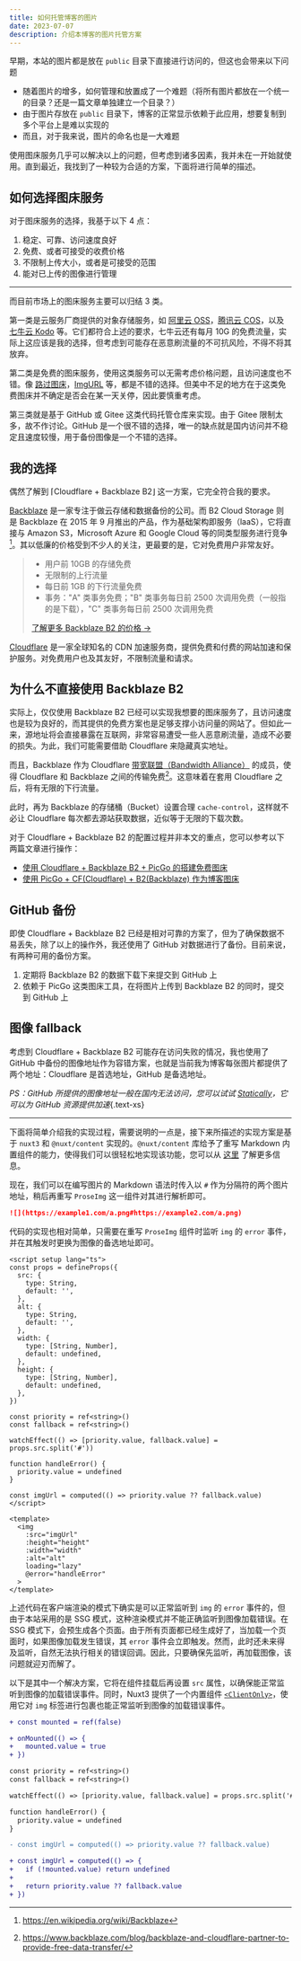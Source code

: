 ```yaml
---
title: 如何托管博客的图片
date: 2023-07-07
description: 介绍本博客的图片托管方案
---
```


早期，本站的图片都是放在 `public` 目录下直接进行访问的，但这也会带来以下问题

- 随着图片的增多，如何管理和放置成了一个难题（将所有图片都放在一个统一的目录？还是一篇文章单独建立一个目录？）
- 由于图片存放在 `public` 目录下，博客的正常显示依赖于此应用，想要复制到多个平台上是难以实现的
- 而且，对于我来说，图片的命名也是一大难题

使用图床服务几乎可以解决以上的问题，但考虑到诸多因素，我并未在一开始就使用。直到最近，我找到了一种较为合适的方案，下面将进行简单的描述。

## 如何选择图床服务

对于图床服务的选择，我基于以下 4 点：

1. 稳定、可靠、访问速度良好
2. 免费、或者可接受的收费价格
4. 不限制上传大小，或者是可接受的范围
3. 能对已上传的图像进行管理

---

而目前市场上的图床服务主要可以归结 3 类。

第一类是云服务厂商提供的对象存储服务，如 [阿里云 OSS](https://www.aliyun.com/product/oss)，[腾讯云 COS](https://cloud.tencent.com/product/cos)，以及 [七牛云 Kodo](https://www.qiniu.com/products/kodo) 等。它们都符合上述的要求，七牛云还有每月 10G 的免费流量，实际上这应该是我的选择，但考虑到可能存在恶意刷流量的不可抗风险，不得不将其放弃。

第二类是免费的图床服务，使用这类服务可以无需考虑价格问题，且访问速度也不错。像 [路过图床](https://imgse.com/)，[ImgURL](https://www.imgurl.org/) 等，都是不错的选择。但美中不足的地方在于这类免费图床并不确定是否会在某一天关停，因此要慎重考虑。

第三类就是基于 GitHub 或 Gitee 这类代码托管仓库来实现。由于 Gitee 限制太多，故不作讨论。GitHub 是一个很不错的选择，唯一的缺点就是国内访问并不稳定且速度较慢，用于备份图像是一个不错的选择。

## 我的选择

偶然了解到 ⌈Cloudflare + Backblaze B2⌋ 这一方案，它完全符合我的要求。 

[Backblaze](https://www.backblaze.com/) 是一家专注于做云存储和数据备份的公司。而 B2 Cloud Storage 则是 Backblaze 在 2015 年 9 月推出的产品，作为基础架构即服务（laaS），它将直接与 Amazon S3，Microsoft Azure 和 Google Cloud 等的同类型服务进行竞争[^1]。其以低廉的价格受到不少人的关注，更最要的是，它对免费用户非常友好。

> - 用户前 10GB 的存储免费
> - 无限制的上行流量
> - 每日前 1GB 的下行流量免费
> - 事务："A" 类事务免费；"B" 类事务每日前 2500 次调用免费（一般指的是下载），"C" 类事务每日前 2500 次调用免费
> 
> [了解更多 Backblaze B2 的价格 ->](https://www.backblaze.com/b2/cloud-storage-pricing.html)

[Cloudflare](https://www.cloudflare.com/) 是一家全球知名的 CDN 加速服务商，提供免费和付费的网站加速和保护服务。对免费用户也及其友好，不限制流量和请求。

## 为什么不直接使用 Backblaze B2

实际上，仅仅使用 Backblaze B2 已经可以实现我想要的图床服务了，且访问速度也是较为良好的，而其提供的免费方案也是足够支撑小访问量的网站了。但如此一来，源地址将会直接暴露在互联网，非常容易遭受一些人恶意刷流量，造成不必要的损失。为此，我们可能需要借助 Cloudflare 来隐藏真实地址。

而且，Backblaze 作为 Cloudflare [带宽联盟（Bandwidth Alliance）](https://www.cloudflare-cn.com/bandwidth-alliance/) 的成员，使得 Cloudflare 和 Backblaze 之间的传输免费[^2]。这意味着在套用 Cloudflare 之后，将有无限的下行流量。

此时，再为 Backblaze 的存储桶（Bucket）设置合理 `cache-control`，这样就不必让 Cloudflare 每次都去源站获取数据，近似等于无限的下载次数。

对于 Cloudflare + Backblaze B2 的配置过程并非本文的重点，您可以参考以下两篇文章进行操作：

- [使用 Cloudflare + Backblaze B2 + PicGo 的搭建免费图床](https://zhuanlan.zhihu.com/p/604285576)
- [使用 PicGo + CF(Cloudflare) + B2(Backblaze) 作为博客图床](https://blog.ostdb.info/54300/)

## GitHub 备份

即使 Cloudflare + Backblaze B2 已经是相对可靠的方案了，但为了确保数据不易丢失，除了以上的操作外，我还使用了 GitHub 对数据进行了备份。目前来说，有两种可用的备份方案。

1. 定期将 Backblaze B2 的数据下载下来提交到 GitHub 上
2. 依赖于 PicGo 这类图床工具，在将图片上传到 Backblaze B2 的同时，提交到 GitHub 上

## 图像 fallback

考虑到 Cloudflare + Backblaze B2 可能存在访问失败的情况，我也使用了 GitHub 中备份的图像地址作为容错方案，也就是当前我为博客每张图片都提供了两个地址：Cloudflare 是首选地址，GitHub 是备选地址。

*PS：GitHub 所提供的图像地址一般在国内无法访问，您可以试试 [Statically](https://statically.io/)，它可以为 GitHub 资源提供加速*{.text-xs}

---

下面将简单介绍我的实现过程，需要说明的一点是，接下来所描述的实现方案是基于 `nuxt3` 和 `@nuxt/content` 实现的。`@nuxt/content` 库给予了重写 Markdown 内置组件的能力，使得我们可以很轻松地实现该功能，您可以从 [这里](https://content.nuxtjs.org/api/components/prose) 了解更多信息。

现在，我们可以在编写图片的 Markdown 语法时传入以 `#` 作为分隔符的两个图片地址，稍后再重写 `ProseImg` 这一组件对其进行解析即可。

```md
![](https://example1.com/a.png#https://example2.com/a.png)
```

代码的实现也相对简单，只需要在重写 `ProseImg` 组件时监听 `img` 的 `error` 事件，并在其触发时更换为图像的备选地址即可。

```vue
<script setup lang="ts">
const props = defineProps({
  src: {
    type: String,
    default: '',
  },
  alt: {
    type: String,
    default: '',
  },
  width: {
    type: [String, Number],
    default: undefined,
  },
  height: {
    type: [String, Number],
    default: undefined,
  },
})

const priority = ref<string>()
const fallback = ref<string>()

watchEffect(() => [priority.value, fallback.value] = props.src.split('#'))

function handleError() {
  priority.value = undefined
}

const imgUrl = computed(() => priority.value ?? fallback.value)
</script>

<template>
  <img
    :src="imgUrl"
    :height="height"
    :width="width"
    :alt="alt"
    loading="lazy"
    @error="handleError"
  >
</template>
```

上述代码在客户端渲染的模式下确实是可以正常监听到 `img` 的 `error` 事件的，但由于本站采用的是 SSG 模式，这种渲染模式并不能正确监听到图像加载错误。在 SSG 模式下，会预生成各个页面。由于所有页面都已经生成好了，当加载一个页面时，如果图像加载发生错误，其 `error` 事件会立即触发。然而，此时还未来得及监听，自然无法执行相关的错误回调。因此，只要确保先监听，再加载图像，该问题就迎刃而解了。

以下是其中一个解决方案，它将在组件挂载后再设置 `src` 属性，以确保能正常监听到图像的加载错误事件。同时，Nuxt3 提供了一个内置组件 [`<ClientOnly>`](https://nuxt.com/docs/api/components/client-only)，使用它对 `img` 标签进行包裹也能正常监听到图像的加载错误事件。

```diff
+ const mounted = ref(false)

+ onMounted(() => {
+   mounted.value = true
+ })

const priority = ref<string>()
const fallback = ref<string>()

watchEffect(() => [priority.value, fallback.value] = props.src.split('#'))

function handleError() {
  priority.value = undefined
}

- const imgUrl = computed(() => priority.value ?? fallback.value)

+ const imgUrl = computed(() => {
+   if (!mounted.value) return undefined
+
+   return priority.value ?? fallback.value
+ })
```

[^1]: https://en.wikipedia.org/wiki/Backblaze
[^2]: https://www.backblaze.com/blog/backblaze-and-cloudflare-partner-to-provide-free-data-transfer/